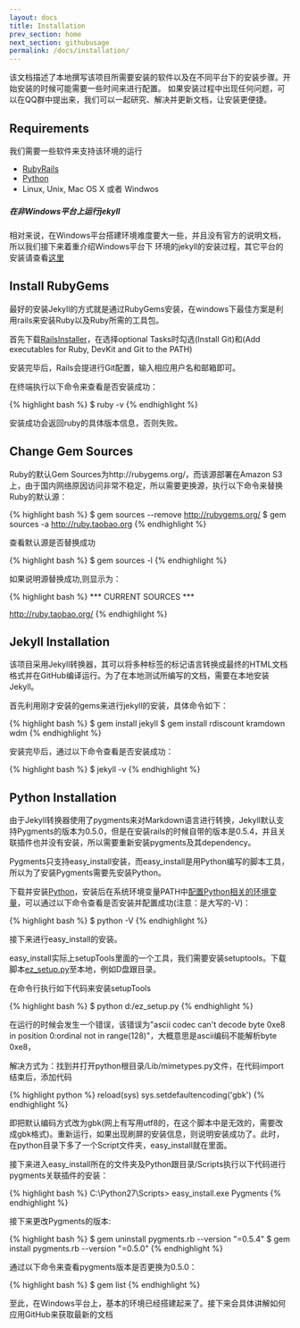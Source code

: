 ```yaml
---
layout: docs
title: Installation
prev_section: home
next_section: githubusage
permalink: /docs/installation/
---
```


该文档描述了本地撰写该项目所需要安装的软件以及在不同平台下的安装步骤。开始安装的时候可能需要一些时间来进行配置。
如果安装过程中出现任何问题，可以在QQ群中提出来，我们可以一起研究、解决并更新文档，让安装更便捷。

## Requirements

我们需要一些软件来支持该环境的运行

- [RubyRails](http://www.railsinstaller.org/en)
- [Python](http://www.python.org/)
- Linux, Unix, Mac OS X 或者 Windwos

<div class="note info">
  <h5>在非Windows平台上运行jekyll</h5>
  <p>
    相对来说，在Windows平台搭建环境难度要大一些，并且没有官方的说明文档，所以我们接下来着重介绍Windows平台下
    环境的jekyll的安装过程，其它平台的安装请查看<a href="http://jekyllrb.com/docs/installation/">这里</a>
  </p>
</div>

## Install RubyGems

最好的安装Jekyll的方式就是通过RubyGems安装，在windows下最佳方案是利用rails来安装Ruby以及Ruby所需的工具包。

首先下载[RailsInstaller](http://www.railsinstaller.org/en)，在选择optional Tasks时勾选(Install Git)和(Add executables for Ruby, DevKit and Git to the PATH)

安装完毕后，Rails会提进行Git配置，输入相应用户名和邮箱即可。

在终端执行以下命令来查看是否安装成功：

{% highlight bash %}
$ ruby -v
{% endhighlight %}

安装成功会返回ruby的具体版本信息，否则失败。

## Change Gem Sources

Ruby的默认Gem Sources为http://rubygems.org/，而该源部署在Amazon S3上，由于国内网络原因访问非常不稳定，所以需要更换源，执行以下命令来替换Ruby的默认源：

{% highlight bash %}
$ gem sources --remove http://rubygems.org/
$ gem sources -a http://ruby.taobao.org
{% endhighlight %}

查看默认源是否替换成功

{% highlight bash %}
$ gem sources -l
{% endhighlight %}

如果说明源替换成功,则显示为：

{% highlight bash %}
*** CURRENT SOURCES ***

http://ruby.taobao.org/
{% endhighlight %}

## Jekyll Installation

该项目采用Jekyll转换器，其可以将多种标签的标记语言转换成最终的HTML文档格式并在GitHub编译运行。为了在本地测试所编写的文档，需要在本地安装Jekyll。

首先利用刚才安装的gems来进行jekyll的安装，具体命令如下：

{% highlight bash %}
$ gem install jekyll
$ gem install rdiscount kramdown wdm
{% endhighlight %}

安装完毕后，通过以下命令查看是否安装成功：

{% highlight bash %}
$ jekyll -v
{% endhighlight %}

## Python Installation

由于Jekyll转换器使用了pygments来对Markdown语言进行转换，Jekyll默认支持Pygments的版本为0.5.0，但是在安装rails的时候自带的版本是0.5.4，并且关联插件也并没有安装，所以需要重新安装pygments及其dependency。

Pygments只支持easy_install安装，而easy_install是用Python编写的脚本工具，所以为了安装Pygments需要先安装Python。

下载并安装[Python](http://www.python.org/)，安装后在系统环境变量PATH中[配置Python相关的环境变量](http://blog.csdn.net/liguo9860/article/details/6829610)，可以通过以下命令查看是否安装并配置成功(注意：是大写的-V)：

{% highlight bash %}
$ python -V
{% endhighlight %}

接下来进行easy_install的安装。

easy_install实际上setupTools里面的一个工具，我们需要安装setuptools。下载脚本[ez_setup.py](https://bitbucket.org/pypa/setuptools/raw/bootstrap/ez_setup.py)至本地，例如D盘跟目录。

在命令行执行如下代码来安装setupTools

{% highlight bash %}
$ python d:/ez_setup.py
{% endhighlight %}

在运行的时候会发生一个错误，该错误为"ascii codec can't decode byte 0xe8 in position 0:ordinal not in range(128)"，大概意思是ascii编码不能解析byte 0xe8，

解决方式为：找到并打开python根目录/Lib/mimetypes.py文件，在代码import结束后，添加代码

{% highlight python %}
reload(sys)
sys.setdefaultencoding('gbk')
{% endhighlight %}

即把默认编码方式改为gbk(网上有写用utf8的，在这个脚本中是无效的，需要改成gbk格式)。重新运行，如果出现刷屏的安装信息，则说明安装成功了。此时，在python目录下多了一个Script文件夹，easy_install就在里面。

接下来进入easy_install所在的文件夹及Python跟目录/Scripts执行以下代码进行pygments关联插件的安装：

{% highlight bash %}
C:\Python27\Scripts> easy_install.exe Pygments
{% endhighlight %}

接下来更改Pygments的版本:

{% highlight bash %}
$ gem uninstall pygments.rb --version "=0.5.4"
$ gem install pygments.rb --version "=0.5.0"
{% endhighlight %}

通过以下命令来查看pygments版本是否更换为0.5.0：

{% highlight bash %}
$ gem list
{% endhighlight %}

至此，在Windows平台上，基本的环境已经搭建起来了。接下来会具体讲解如何应用GitHub来获取最新的文档